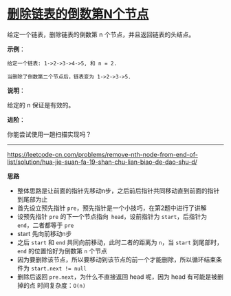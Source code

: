 # [删除链表的倒数第N个节点](https://leetcode-cn.com/problems/remove-nth-node-from-end-of-list/)

给定一个链表，删除链表的倒数第 n 个节点，并且返回链表的头结点。

**示例**：

```
给定一个链表: 1->2->3->4->5, 和 n = 2.

当删除了倒数第二个节点后，链表变为 1->2->3->5.
```

**说明**：

给定的 n 保证是有效的。

**进阶**：

你能尝试使用一趟扫描实现吗？

---

 https://leetcode-cn.com/problems/remove-nth-node-from-end-of-list/solution/hua-jie-suan-fa-19-shan-chu-lian-biao-de-dao-shu-d/ 

**思路**

* 整体思路是让前面的指针先移动n步，之后前后指针共同移动直到前面的指针到尾部为止
* 首先设立预先指针 `pre`，预先指针是一个小技巧，在第2题中进行了讲解
* 设预先指针 `pre` 的下一个节点指向` head`，设前指针为 `start`，后指针为 `end`，二者都等于 `pre`
* start 先向前移动n步
* 之后 `start` 和 `end` 共同向前移动，此时二者的距离为 `n`，当 `start` 到尾部时，`end` 的位置恰好为倒数第 `n` 个节点
* 因为要删除该节点，所以要移动到该节点的前一个才能删除，所以循环结束条件为 `start.next != null`
* 删除后返回 `pre.next`，为什么不直接返回 head 呢，因为 head 有可能是被删掉的点
  时间复杂度：`O(n)`

